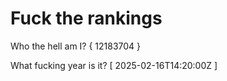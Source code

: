 # Fuck the rankings

Who the hell am I?
{ 12183704 }

What fucking year is it?
[ 2025-02-16T14:20:00Z ]
